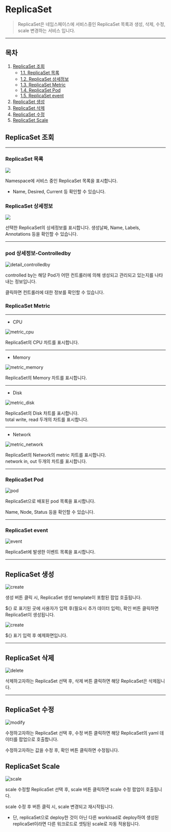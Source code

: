 # ReplicaSet

> ReplicaSet은 네임스페이스에 서비스중인 ReplicaSet 목록과 생성, 삭제, 수정, scale 변경하는 서비스 입니다.

---
## **목차**
1. [ReplicaSet 조회](#replicaset-조회)
   - [1.1. ReplicaSet 목록](#replicaset-목록)
   - [1.2. ReplicaSet 상세정보](#replicaset-상세정보)
   - [1.3. ReplicaSet Metric](#replicaset-Metric)
   - [1.4. ReplicaSet Pod](#replicaset-Pod)
   - [1.5. ReplicaSet event](#replicaset-event)
2. [ReplicaSet 생성](#replicaset-생성)
3. [ReplicaSet 삭제](#replicaset-삭제)
4. [ReplicaSet 수정](#replicaset-수정)
5. [ReplicaSet Scale](#replicaset-scale)

## ReplicaSet 조회

---
### ReplicaSet 목록

![](img/replicaset_replicasets.png)

Namespace에 서비스 중인 ReplicaSet 목록을 표시합니다.
* Name, Desired, Current 등 확인할 수 있습니다.

### ReplicaSet 상세정보

![](img/replicaset_detail.png)

선택한 ReplicaSet의 상세정보를 표시합니다.
생성날짜, Name, Labels, Annotations 등을 확인할 수 있습니다.

***
### pod 상세정보-Controlledby

![detail_controlledby](img/replicaset_detail_controlledBy.png)

controlled by는 해당 Pod가 어떤 컨트롤러에 의해 생성되고 관리되고 있는지를 나타내는 정보입니다.

클릭하면 컨트롤러에 대한 정보를 확인할 수 있습니다.

### ReplicaSet Metric

---
* CPU

![metric_cpu](img/replicaset_metric_cpu.png)

ReplicaSet의 CPU 차트를 표시합니다.

---
* Memory

![metric_memory](img/replicaset_metric_memory.png)

ReplicaSet의 Memory 차트를 표시합니다.

---
* Disk

![metric_disk](img/replicaset_metric_disk.png)

ReplicaSet의 Disk 차트를 표시합니다.</br>
total write, read 두개의 차트를 표시합니다.

---
* Network

![metric_network](img/replicaset_metric_network.png)

ReplicaSet의 Network의 metric 차트를 표시합니다.</br>
network in, out 두개의 차트를 표시합니다.

---
### ReplicaSet Pod

![pod](img/replicaset_pod.png)

ReplicaSet으로 배포된 pod 목록을 표시합니다.

Name, Node, Status 등을 확인할 수 있습니다.

---
### ReplicaSet event

![event](img/replicaset_event.png)

ReplicaSet에 발생한 이벤트 목록을 표시합니다.

---
## ReplicaSet 생성

![create](img/replicaset_create.png)

생성 버튼 클릭 시, ReplicaSet 생성 template이 포함된 팝업 호출됩니다.

${} 로 표기된 곳에 사용자가 입력 후(필요시 추가 데이터 입력), 확인 버튼 클릭하면 ReplicaSet이 생성됩니다.

![create](img/replicaset_create_ex.png)

${} 표기 입력 후 예제화면입니다.

---
## ReplicaSet 삭제

![delete](img/replicaset_delete.png)

삭제하고자하는 ReplicaSet 선택 후, 삭제 버튼 클릭하면 해당 ReplicaSet은 삭제됩니다.

---
## ReplicaSet 수정

![modify](img/replicaset_modify.png)

수정하고자하는 ReplicaSet 선택 후, 수정 버튼 클릭하면 해당 ReplicaSet의 yaml 데이터를 팝업으로 호출합니다.

수정하고자하는 값을 수정 후, 확인 버튼 클릭하면 수정됩니다.

## ReplicaSet Scale

![scale](img/replicaset_scale.png)

scale 수정할 ReplicaSet 선택 후, scale 버튼 클릭하면 scale 수정 팝업이 호출됩니다.

scale 수정 후 버튼 클릭 시, scale 변경되고 재시작됩니다.

* 단, replicaSet으로 deploy한 것이 아닌 다른 workload로 deploy하여 생성된 replicaSet이라면 다른 워크로드로 셋팅된 scale로 자동 적용됩니다.